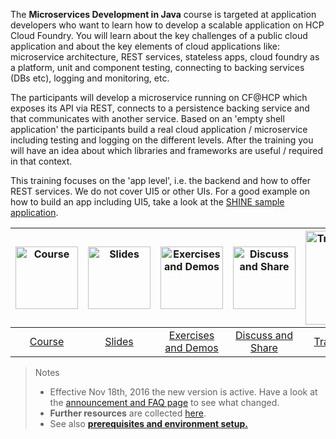The **Microservices Development in Java** course is targeted at application developers who want to learn how to develop a scalable application on HCP Cloud Foundry. You will learn about the key challenges of a public cloud application and about the key elements of cloud applications like: microservice architecture, REST services, stateless apps, cloud foundry as a platform, unit and component testing, connecting to backing services (DBs etc), logging and monitoring, etc.

The participants will develop a microservice running on CF@HCP which exposes its API via REST, connects to a persistence backing service and that communicates with another service. Based on an 'empty shell application' the participants build a real cloud application / microservice including testing and logging on the different levels. After the training you will have an idea about which libraries and frameworks are useful / required in that context.

This training focuses on the 'app level', i.e. the backend and how to offer REST services. We do not cover UI5 or other UIs. For a good example on how to build an app including UI5, take a look at the [SHINE sample application](https://github.wdf.sap.corp/refapps/shine-cf).

| [<img src="https://github.wdf.sap.corp/cc-java-dev/cc-coursematerial/blob/master/Z_ReuseImages/images/training.jpg" height="100" alt="Course"/>](https://github.wdf.sap.corp/cc-java-dev/cc-coursematerial/wiki/Course) | [<img src="https://github.wdf.sap.corp/cc-java-dev/cc-coursematerial/blob/master/Z_ReuseImages/images/documents.jpg" height="100" alt="Slides"/>](http://mo-9d199bd4b.mo.sap.corp:8080/job/cc-coursematerial/lastSuccessfulBuild/artifact/Z_Presentations/cc-appdev-java.pdf) | [<img src="https://github.wdf.sap.corp/cc-java-dev/cc-coursematerial/blob/master/Z_ReuseImages/images/yourTurn.jpg" height="100" alt="Exercises and Demos"/>](https://github.wdf.sap.corp/cc-java-dev/cc-coursematerial/wiki/Exercises-and-Demos) | [<img src="https://github.wdf.sap.corp/cc-java-dev/cc-coursematerial/blob/master/Z_ReuseImages/images/share.jpg" height="100" alt="Discuss and Share"/>](https://jam4.sapjam.com/groups/about_page/qXGUpaYj8Jn3pPCB9xdXiE) | [<img src="https://github.wdf.sap.corp/cc-java-dev/cc-coursematerial/blob/master/Z_ReuseImages/images/trainersCorner.jpg" width="150" alt="Trainer's Corner"/>](https://github.wdf.sap.corp/cc-java-dev/cc-coursematerial/wiki/Trainer-Guide)  |
| :---: | :---: | :---: | :---: |:---: |
| [Course](https://github.wdf.sap.corp/cc-java-dev/cc-coursematerial/wiki/Course) | [Slides](http://mo-9d199bd4b.mo.sap.corp:8080/job/cc-coursematerial/lastSuccessfulBuild/artifact/Z_Presentations/cc-appdev-java.pdf) | [Exercises and Demos](https://github.wdf.sap.corp/cc-java-dev/cc-coursematerial/wiki/Exercises-and-Demos) | [Discuss and Share](https://jam4.sapjam.com/groups/about_page/qXGUpaYj8Jn3pPCB9xdXiE) | [Trainer's Corner](https://github.wdf.sap.corp/cc-java-dev/cc-coursematerial/wiki/Trainer-Guide) |

> Notes
>- Effective Nov 18th, 2016 the new version is active. Have a look at the [announcement and FAQ page](https://github.wdf.sap.corp/cc-java-dev/cc-coursematerial/blob/master/AnnouncementOfNewVersion.md) to see what changed.
>- **Further resources** are collected [here](https://github.wdf.sap.corp/cc-java-dev/cc-coursematerial/wiki/Resources).
>- See also **[prerequisites and environment setup.](https://github.wdf.sap.corp/cc-java-dev/cc-coursematerial/wiki/Course#prerequisites)**